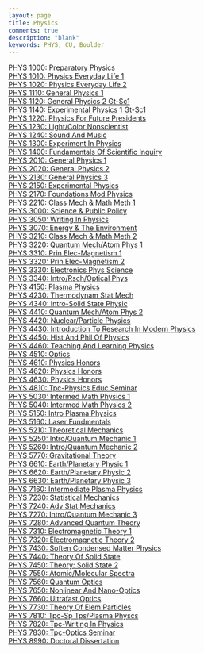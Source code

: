 ```yaml
---
layout: page
title: Physics
comments: true
description: "blank"
keywords: PHYS, CU, Boulder
---
```

<body>
<div><a href="../../courses/PHYS-1000">PHYS 1000: Preparatory Physics</a></div>
<div><a href="../../courses/PHYS-1010">PHYS 1010: Physics Everyday Life 1</a></div>
<div><a href="../../courses/PHYS-1020">PHYS 1020: Physics Everyday Life 2</a></div>
<div><a href="../../courses/PHYS-1110">PHYS 1110: General Physics 1</a></div>
<div><a href="../../courses/PHYS-1120">PHYS 1120: General Physics 2 Gt-Sc1</a></div>
<div><a href="../../courses/PHYS-1140">PHYS 1140: Experimental Physics 1 Gt-Sc1</a></div>
<div><a href="../../courses/PHYS-1220">PHYS 1220: Physics For Future Presidents</a></div>
<div><a href="../../courses/PHYS-1230">PHYS 1230: Light/Color Nonscientist</a></div>
<div><a href="../../courses/PHYS-1240">PHYS 1240: Sound And Music</a></div>
<div><a href="../../courses/PHYS-1300">PHYS 1300: Experiment In Physics</a></div>
<div><a href="../../courses/PHYS-1400">PHYS 1400: Fundamentals Of Scientific Inquiry</a></div>
<div><a href="../../courses/PHYS-2010">PHYS 2010: General Physics 1</a></div>
<div><a href="../../courses/PHYS-2020">PHYS 2020: General Physics 2</a></div>
<div><a href="../../courses/PHYS-2130">PHYS 2130: General Physics 3</a></div>
<div><a href="../../courses/PHYS-2150">PHYS 2150: Experimental Physics</a></div>
<div><a href="../../courses/PHYS-2170">PHYS 2170: Foundations Mod Physics</a></div>
<div><a href="../../courses/PHYS-2210">PHYS 2210: Class Mech & Math Meth 1</a></div>
<div><a href="../../courses/PHYS-3000">PHYS 3000: Science & Public Policy</a></div>
<div><a href="../../courses/PHYS-3050">PHYS 3050: Writing In Physics</a></div>
<div><a href="../../courses/PHYS-3070">PHYS 3070: Energy & The Environment</a></div>
<div><a href="../../courses/PHYS-3210">PHYS 3210: Class Mech & Math Meth 2</a></div>
<div><a href="../../courses/PHYS-3220">PHYS 3220: Quantum Mech/Atom Phys 1</a></div>
<div><a href="../../courses/PHYS-3310">PHYS 3310: Prin Elec-Magnetism 1</a></div>
<div><a href="../../courses/PHYS-3320">PHYS 3320: Prin Elec-Magnetism 2</a></div>
<div><a href="../../courses/PHYS-3330">PHYS 3330: Electronics Phys Science</a></div>
<div><a href="../../courses/PHYS-3340">PHYS 3340: Intro/Rsch/Optical Phys</a></div>
<div><a href="../../courses/PHYS-4150">PHYS 4150: Plasma Physics</a></div>
<div><a href="../../courses/PHYS-4230">PHYS 4230: Thermodynam Stat Mech</a></div>
<div><a href="../../courses/PHYS-4340">PHYS 4340: Intro-Solid State Physic</a></div>
<div><a href="../../courses/PHYS-4410">PHYS 4410: Quantum Mech/Atom Phys 2</a></div>
<div><a href="../../courses/PHYS-4420">PHYS 4420: Nuclear/Particle Physics</a></div>
<div><a href="../../courses/PHYS-4430">PHYS 4430: Introduction To Research In Modern Physics</a></div>
<div><a href="../../courses/PHYS-4450">PHYS 4450: Hist And Phil Of Physics</a></div>
<div><a href="../../courses/PHYS-4460">PHYS 4460: Teaching And Learning Physics</a></div>
<div><a href="../../courses/PHYS-4510">PHYS 4510: Optics</a></div>
<div><a href="../../courses/PHYS-4610">PHYS 4610: Physics Honors</a></div>
<div><a href="../../courses/PHYS-4620">PHYS 4620: Physics Honors</a></div>
<div><a href="../../courses/PHYS-4630">PHYS 4630: Physics Honors</a></div>
<div><a href="../../courses/PHYS-4810">PHYS 4810: Tpc-Physics Educ Seminar</a></div>
<div><a href="../../courses/PHYS-5030">PHYS 5030: Intermed Math Physics 1</a></div>
<div><a href="../../courses/PHYS-5040">PHYS 5040: Intermed Math Physics 2</a></div>
<div><a href="../../courses/PHYS-5150">PHYS 5150: Intro Plasma Physics</a></div>
<div><a href="../../courses/PHYS-5160">PHYS 5160: Laser Fundmentals</a></div>
<div><a href="../../courses/PHYS-5210">PHYS 5210: Theoretical Mechanics</a></div>
<div><a href="../../courses/PHYS-5250">PHYS 5250: Intro/Quantum Mechanic 1</a></div>
<div><a href="../../courses/PHYS-5260">PHYS 5260: Intro/Quantum Mechanic 2</a></div>
<div><a href="../../courses/PHYS-5770">PHYS 5770: Gravitational Theory</a></div>
<div><a href="../../courses/PHYS-6610">PHYS 6610: Earth/Planetary Physic 1</a></div>
<div><a href="../../courses/PHYS-6620">PHYS 6620: Earth/Planetary Physic 2</a></div>
<div><a href="../../courses/PHYS-6630">PHYS 6630: Earth/Planetary Physic 3</a></div>
<div><a href="../../courses/PHYS-7160">PHYS 7160: Intermediate Plasma Physics</a></div>
<div><a href="../../courses/PHYS-7230">PHYS 7230: Statistical Mechanics</a></div>
<div><a href="../../courses/PHYS-7240">PHYS 7240: Adv Stat Mechanics</a></div>
<div><a href="../../courses/PHYS-7270">PHYS 7270: Intro/Quantum Mechanic 3</a></div>
<div><a href="../../courses/PHYS-7280">PHYS 7280: Advanced Quantum Theory</a></div>
<div><a href="../../courses/PHYS-7310">PHYS 7310: Electromagnetic Theory 1</a></div>
<div><a href="../../courses/PHYS-7320">PHYS 7320: Electromagnetic Theory 2</a></div>
<div><a href="../../courses/PHYS-7430">PHYS 7430: Soften Condensed Matter Physics</a></div>
<div><a href="../../courses/PHYS-7440">PHYS 7440: Theory Of Solid State</a></div>
<div><a href="../../courses/PHYS-7450">PHYS 7450: Theory: Solid State 2</a></div>
<div><a href="../../courses/PHYS-7550">PHYS 7550: Atomic/Molecular Spectra</a></div>
<div><a href="../../courses/PHYS-7560">PHYS 7560: Quantum Optics</a></div>
<div><a href="../../courses/PHYS-7650">PHYS 7650: Nonlinear And Nano-Optics</a></div>
<div><a href="../../courses/PHYS-7660">PHYS 7660: Ultrafast Optics</a></div>
<div><a href="../../courses/PHYS-7730">PHYS 7730: Theory Of Elem Particles</a></div>
<div><a href="../../courses/PHYS-7810">PHYS 7810: Tpc-Sp Tps/Plasma Physcs</a></div>
<div><a href="../../courses/PHYS-7820">PHYS 7820: Tpc-Writing In Physics</a></div>
<div><a href="../../courses/PHYS-7830">PHYS 7830: Tpc-Optics Seminar</a></div>
<div><a href="../../courses/PHYS-8990">PHYS 8990: Doctoral Dissertation</a></div>
</body>